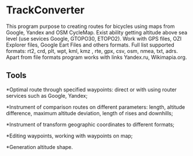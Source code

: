 # TrackConverter
This program purpose to creating routes for bicycles using maps from Google, Yandex and OSM CycleMap. 
Exist ability getting altitude above sea level (use sevices Google, GTOPO30, ETOPO2). 
Work with GPS files, OZI Explorer files, Google Eart Files and others formats. 
Full list supported formats: rt2, crd, plt, wpt, kml, kmz , rte, gpx, csv, osm, nmea, txt, adrs. 
Apart from file formats program works with links Yandex.ru, Wikimapia.org. 
## Tools
*Optimal route through specified waypoints: direct or with using router services such as Google, Yandex;

*Instrument of comparison routes on different parameters: length, altitude difference, maximum altitude deviation, length of rises and downhills;

*Instrument of transform geographic coordinates to different formats;

*Editing waypoints, working with waypoints on map;

*Generation altitude shape.
